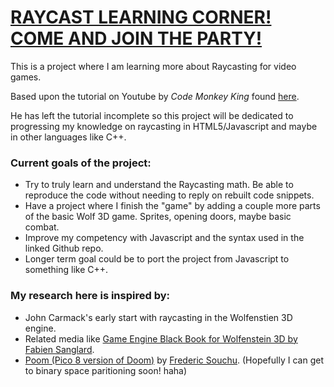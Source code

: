 # [RAYCAST LEARNING CORNER! COME AND JOIN THE PARTY!](https://github.com/sicksubroutine/raycast-learning)
This is a project where I am learning more about Raycasting for video games.

Based upon the tutorial on Youtube by *Code Monkey King* found [here](https://www.youtube.com/watch?v=ssm2jMd40p4&t).

He has left the tutorial incomplete so this project will be dedicated to progressing my knowledge on raycasting in HTML5/Javascript and maybe in other languages like C++.

### Current goals of the project:

* Try to truly learn and understand the Raycasting math. Be able to reproduce the code without needing to reply on rebuilt code snippets.
* Have a project where I finish the "game" by adding a couple more parts of the basic Wolf 3D game. Sprites, opening doors, maybe basic combat.
* Improve my competency with Javascript and the syntax used in the linked Github repo. 
* Longer term goal could be to port the project from Javascript to something like C++.

### My research here is inspired by: 

* John Carmack's early start with raycasting in the Wolfenstien 3D engine.
* Related media like [Game Engine Black Book for Wolfenstein 3D by Fabien Sanglard](https://smile.amazon.com/Game-Engine-Black-Book-Wolfenstein/dp/1539692876).
* [Poom (Pico 8 version of Doom)](https://freds72.itch.io/poom) by [Frederic Souchu](https://twitter.com/FSouchu). (Hopefully I can get to binary space paritioning soon! haha)
